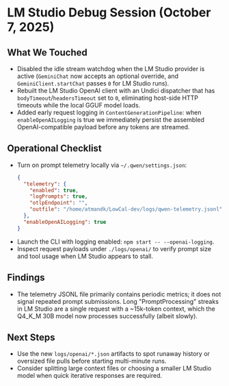 # LM Studio Debug Session (October 7, 2025)

## What We Touched

- Disabled the idle stream watchdog when the LM Studio provider is active (`GeminiChat` now accepts an optional override, and `GeminiClient.startChat` passes `0` for LM Studio runs).
- Rebuilt the LM Studio OpenAI client with an Undici dispatcher that has `bodyTimeout`/`headersTimeout` set to `0`, eliminating host-side HTTP timeouts while the local GGUF model loads.
- Added early request logging in `ContentGenerationPipeline`: when `enableOpenAILogging` is true we immediately persist the assembled OpenAI-compatible payload before any tokens are streamed.

## Operational Checklist

- Turn on prompt telemetry locally via `~/.qwen/settings.json`:
  ```json
  {
    "telemetry": {
      "enabled": true,
      "logPrompts": true,
      "otlpEndpoint": "",
      "outfile": "/home/atmandk/LowCal-dev/logs/qwen-telemetry.jsonl"
    },
    "enableOpenAILogging": true
  }
  ```
- Launch the CLI with logging enabled: `npm start -- --openai-logging`.
- Inspect request payloads under `./logs/openai/` to verify prompt size and tool usage when LM Studio appears to stall.

## Findings

- The telemetry JSONL file primarily contains periodic metrics; it does not signal repeated prompt submissions. Long "PromptProcessing" streaks in LM Studio are a single request with a ~15k-token context, which the Q4_K_M 30B model now processes successfully (albeit slowly).

## Next Steps

- Use the new `logs/openai/*.json` artifacts to spot runaway history or oversized file pulls before starting multi-minute runs.
- Consider splitting large context files or choosing a smaller LM Studio model when quick iterative responses are required.
